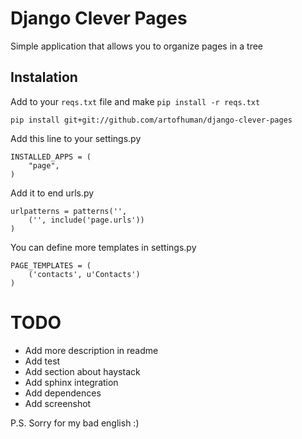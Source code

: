 # Django Clever Pages

Simple application that allows you to organize pages in a tree

## Instalation

Add to your `reqs.txt` file and make `pip install -r reqs.txt`

    pip install git+git://github.com/artofhuman/django-clever-pages

Add this line to your settings.py

    INSTALLED_APPS = (
        "page",
    )


Add it to end urls.py

    urlpatterns = patterns('',
        ('', include('page.urls'))
    )

You can define more templates in settings.py
        
    PAGE_TEMPLATES = (
        ('contacts', u'Contacts')
    )

# TODO

- Add more description in readme
- Add test
- Add section about haystack
- Add sphinx integration
- Add dependences
- Add screenshot

P.S. Sorry for my bad english :)
